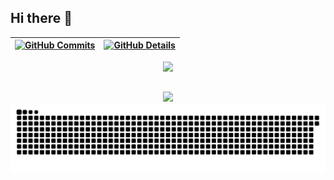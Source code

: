 ## Hi there 👋

 <!-- ![Status](./profile-3d-contrib/profile-night-rainbow.svg)-->
  

  
 | [![GitHub Commits](http://github-profile-summary-cards.vercel.app/api/cards/productive-time?username=paulagsilva&theme=dracula&utcOffset=-3)](https://github.com/vn7n24fzkq/github-profile-summary-cards) | [![GitHub Details](http://github-profile-summary-cards.vercel.app/api/cards/profile-details?username=paulagsilva&theme=dracula)](https://github.com/vn7n24fzkq/github-profile-summary-cards) |  
 | ----------- | ----------- |


 
  <div align="center" >
<a href="https://skillicons.dev"   >
  <img src="https://skillicons.dev/icons?i=kotlin,git,vscode,github,linux,postman,mongodb,postgres,python,aws,gcp,docker,kubernetes" />
</a>
  <br />

  </div>

 
##
   <div align="center" >
     <img src="https://github-profile-trophy.vercel.app/?username=paulagsilva&row=1&column=6&theme=dracula&margin-w=15&margin-h=15"/>
  </div>

  <picture align="center">
    <source media="(prefers-color-scheme: dark)" srcset="https://raw.githubusercontent.com/paulagsilva/paulagsilva/output/github-contribution-grid-snake-dark.svg">
    <source media="(prefers-color-scheme: light)" srcset="https://raw.githubusercontent.com/paulagsilva/paulagsilva/output/github-contribution-grid-snake-dark.svg">
    <img align="center" alt="github contribution grid snake animation" src="https://raw.githubusercontent.com/paulagsilva/paulagsilva/output/github-contribution-grid-snake.svg">
  </picture>

<!--
**paulagsilva/paulagsilva** is a ✨ _special_ ✨ repository because its `README.md` (this file) appears on your GitHub profile.

Here are some ideas to get you started:

- 🔭 I’m currently working on ...
- 🌱 I’m currently learning ...
- 👯 I’m looking to collaborate on ...
- 🤔 I’m looking for help with ...
- 💬 Ask me about ...
- 📫 How to reach me: ...
- 😄 Pronouns: ...
- ⚡ Fun fact: ...
-->
